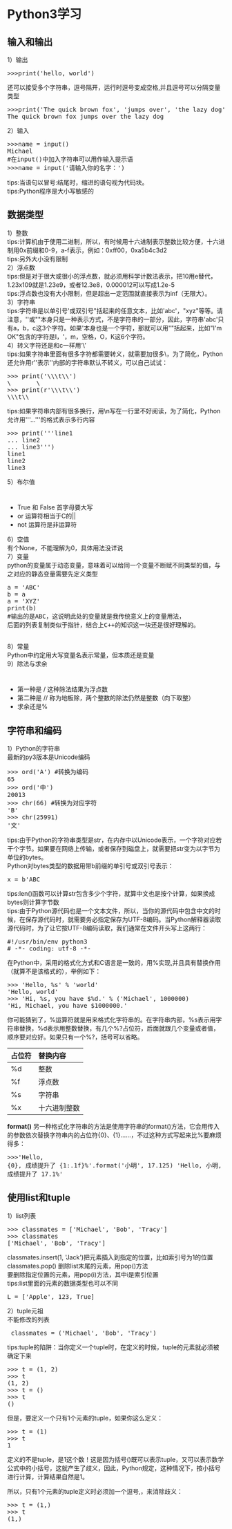 # Python3学习
## 输入和输出
1）输出  
<pre>>>>print('hello, world')</pre>


还可以接受多个字符串，逗号隔开，运行时逗号变成空格,并且逗号可以分隔变量类型  
<pre>>>>print('The quick brown fox', 'jumps over', 'the lazy dog')
The quick brown fox jumps over the lazy dog</pre>
2）输入  
<pre>>>>name = input()
Michael
#在input()中加入字符串可以用作输入提示语
>>>name = input('请输入你的名字：')</pre>
tips:当语句以冒号:结尾时，缩进的语句视为代码块。  
tips:Python程序是大小写敏感的  
## 数据类型
1）整数  
tips:计算机由于使用二进制，所以，有时候用十六进制表示整数比较方便，十六进制用0x前缀和0-9，a-f表示，例如：0xff00，0xa5b4c3d2   
tips:另外大小没有限制   
2）浮点数  
tips:但是对于很大或很小的浮点数，就必须用科学计数法表示，把10用e替代，1.23x109就是1.23e9，或者12.3e8，0.000012可以写成1.2e-5  
tips:浮点数也没有大小限制，但是超出一定范围就直接表示为inf（无限大）。  
3）字符串  
tips:字符串是以单引号'或双引号"括起来的任意文本，比如'abc'，"xyz"等等。请注意，''或""本身只是一种表示方式，不是字符串的一部分，因此，字符串'abc'只有a，b，c这3个字符。如果'本身也是一个字符，那就可以用""括起来，比如"I'm OK"包含的字符是I，'，m，空格，O，K这6个字符。  
4）转义字符还是和c一样用‘\’  
tips:如果字符串里面有很多字符都需要转义，就需要加很多\，为了简化，Python还允许用r''表示''内部的字符串默认不转义，可以自己试试：  
<pre>>>> print('\\\t\\')
\       \
>>> print(r'\\\t\\')
\\\t\\</pre>  
tips:如果字符串内部有很多换行，用\n写在一行里不好阅读，为了简化，Python允许用'''...'''的格式表示多行内容  
<pre>>>> print('''line1
... line2
... line3''')
line1
line2
line3</pre>  
5）布尔值
#  
- True 和 False 首字母要大写
- or 运算符相当于C的||
- not 运算符是非运算符

6）空值  
有个None，不能理解为0，具体用法没详说  
7）变量  
python的变量属于动态变量，意味着可以给同一个变量不断赋不同类型的值，与之对应的静态变量需要先定义类型  
<pre>a = 'ABC'
b = a
a = 'XYZ'
print(b)
#输出的是ABC，这说明此处的变量就是我传统意义上的变量用法，
后面的列表复制类似于指针，结合上C++的知识这一块还是很好理解的。

</pre>
8）常量  
Python中约定用大写变量名表示常量，但本质还是变量  
9）除法与求余  
# 
- 第一种是 / 这种除法结果为浮点数
- 第二种是 // 称为地板除，两个整数的除法仍然是整数（向下取整）
- 求余还是%

## 字符串和编码
1）Python的字符串  
最新的py3版本是Unicode编码  
<pre>
>>> ord('A') #转换为编码
65
>>> ord('中')
20013
>>> chr(66) #转换为对应字符
'B'
>>> chr(25991)
'文'
</pre>
tips:由于Python的字符串类型是str，在内存中以Unicode表示，一个字符对应若干个字节。如果要在网络上传输，或者保存到磁盘上，就需要把str变为以字节为单位的bytes。  
Python对bytes类型的数据用带b前缀的单引号或双引号表示：
<pre>
x = b'ABC
</pre>
tips:len()函数可以计算str包含多少个字符，就算中文也是按个计算，如果换成bytes则计算字节数  
tips:由于Python源代码也是一个文本文件，所以，当你的源代码中包含中文的时候，在保存源代码时，就需要务必指定保存为UTF-8编码。当Python解释器读取源代码时，为了让它按UTF-8编码读取，我们通常在文件开头写上这两行：
<pre>
#!/usr/bin/env python3
# -*- coding: utf-8 -*-
</pre>
在Python中，采用的格式化方式和C语言是一致的，用%实现,并且具有替换作用（就算不是该格式的），举例如下：
<pre>
>>> 'Hello, %s' % 'world'
'Hello, world'
>>> 'Hi, %s, you have $%d.' % ('Michael', 1000000)
'Hi, Michael, you have $1000000.'
</pre>
你可能猜到了，%运算符就是用来格式化字符串的。在字符串内部，%s表示用字符串替换，%d表示用整数替换，有几个%?占位符，后面就跟几个变量或者值，顺序要对应好。如果只有一个%?，括号可以省略。 

|占位符|替换内容|  
|:--|:--|   
|%d|整数|  
|%f|浮点数|  
|%s|字符串|  
|%x|十六进制整数|

**format()**
另一种格式化字符串的方法是使用字符串的format()方法，它会用传入的参数依次替换字符串内的占位符{0}、{1}……，不过这种方式写起来比%要麻烦得多：<pre>>>>'Hello, {0}, 成绩提升了 {1:.1f}%'.format('小明', 17.125)
'Hello, 小明, 成绩提升了 17.1%'
</pre>

## 使用list和tuple
1）list列表
<pre>>>> classmates = ['Michael', 'Bob', 'Tracy']
>>> classmates
['Michael', 'Bob', 'Tracy']</pre>
classmates.insert(1, 'Jack')把元素插入到指定的位置，比如索引号为1的位置  
classmates.pop()  删除list末尾的元素，用pop()方法  
要删除指定位置的元素，用pop(i)方法，其中i是索引位置  
tips:list里面的元素的数据类型也可以不同  
<pre>L = ['Apple', 123, True]</pre>

2）tuple元祖  
不能修改的列表  
<pre> classmates = ('Michael', 'Bob', 'Tracy')</pre>
tips:tuple的陷阱：当你定义一个tuple时，在定义的时候，tuple的元素就必须被确定下来
<pre>>>> t = (1, 2)
>>> t
(1, 2)
>>> t = ()
>>> t
()</pre>
但是，要定义一个只有1个元素的tuple，如果你这么定义：
<pre>>>> t = (1)
>>> t
1</pre>
定义的不是tuple，是1这个数！这是因为括号()既可以表示tuple，又可以表示数学公式中的小括号，这就产生了歧义，因此，Python规定，这种情况下，按小括号进行计算，计算结果自然是1。

所以，只有1个元素的tuple定义时必须加一个逗号,，来消除歧义：
<pre>
>>> t = (1,)
>>> t
(1,)</pre>
